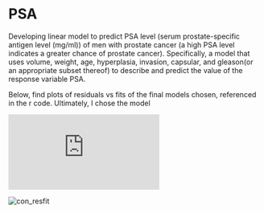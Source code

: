 # PSA
Developing linear model to predict PSA level (serum prostate-specific antigen level (mg/ml)) of men with prostate cancer (a high PSA level indicates a greater chance of prostate cancer). Specifically, a model that uses volume, weight, age, hyperplasia, invasion, capsular, and gleason(or an appropriate subset thereof) to describe and predict the value of the response variable PSA.

Below, find plots of residuals vs fits of the final models chosen, referenced in the r code. Ultimately, I chose the model

![con_resfit](http://latex.codecogs.com/svg.latex?%24%24%5Cwidehat%7Blog%28PSA%29%7D%3D1.597%2B0.137Volume-0.002Volume%5E2%2B0.651Invasion.%24%24)

![con_resfit](https://user-images.githubusercontent.com/31354616/30307949-c4ccfd46-9736-11e7-87fe-cfb9ef5d3f6c.png)
